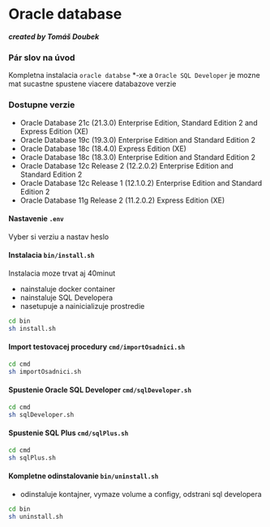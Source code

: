 # Oracle database 
***created by Tomáš Doubek***
### Pár slov na úvod
Kompletna instalacia `oracle databse` *-xe a `Oracle SQL Developer` je mozne mat sucastne spustene viacere databazove verzie 

### Dostupne verzie

- Oracle Database 21c (21.3.0) Enterprise Edition, Standard Edition 2 and Express Edition (XE)
- Oracle Database 19c (19.3.0) Enterprise Edition and Standard Edition 2
- Oracle Database 18c (18.4.0) Express Edition (XE)
- Oracle Database 18c (18.3.0) Enterprise Edition and Standard Edition 2
- Oracle Database 12c Release 2 (12.2.0.2) Enterprise Edition and Standard Edition 2
- Oracle Database 12c Release 1 (12.1.0.2) Enterprise Edition and Standard Edition 2
- Oracle Database 11g Release 2 (11.2.0.2) Express Edition (XE)

#### Nastavenie `.env`
Vyber si verziu a nastav heslo

#### Instalacia `bin/install.sh`
Instalacia moze trvat aj 40minut
- nainstaluje docker container
- nainstaluje SQL Developera
- nasetupuje a nainicializuje prostredie
```sh
cd bin
sh install.sh
```

#### Import testovacej procedury `cmd/importOsadnici.sh`
```sh
cd cmd
sh importOsadnici.sh
```
#### Spustenie Oracle SQL Developer `cmd/sqlDeveloper.sh`
```sh
cd cmd
sh sqlDeveloper.sh
```

#### Spustenie SQL Plus `cmd/sqlPlus.sh`
```sh
cd cmd
sh sqlPlus.sh
```

#### Kompletne odinstalovanie `bin/uninstall.sh`
- odinstaluje kontajner, vymaze volume a configy, odstrani sql developera
```sh
cd bin
sh uninstall.sh
```


